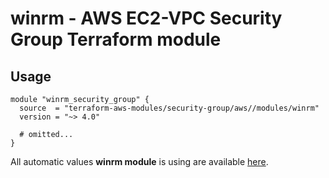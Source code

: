 # winrm - AWS EC2-VPC Security Group Terraform module

## Usage

```hcl
module "winrm_security_group" {
  source  = "terraform-aws-modules/security-group/aws//modules/winrm"
  version = "~> 4.0"

  # omitted...
}
```

All automatic values **winrm module** is using are available [here](https://github.com/terraform-aws-modules/terraform-aws-security-group/blob/master/modules/winrm/auto_values.tf).

<!-- BEGINNING OF PRE-COMMIT-TERRAFORM DOCS HOOK -->
<!-- END OF PRE-COMMIT-TERRAFORM DOCS HOOK -->
